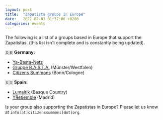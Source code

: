 ```yaml
---
layout: post
title:  "Zapatista groups in Europe"
date:   2021-02-03 01:37:00 +0200
categories: events
---
```

The following is a list of a groups based in Europe that support the Zapatistas.
(this list isn't complete and is constantly being updated).

:de: **Germany:**
* [Ya-Basta-Netz](https://www.ya-basta-netz.org/)
* [Gruppe B.A.S.T.A.](https://www.gruppe-basta.de/) (Münster/Westfalen)
* [Citizens Summons](http://citizenssummons.org/about/) (Bonn/Cologne)

:es: **Spain:**
* [Lumaltik](https://www.lumaltik.org/) (Basque Country)
* [YRetiemble](https://www.facebook.com/people/Yretiemble-Madrid/100016156900034) (Madrid)

Is your group also supporting the Zapatistas in Europe? Please let us know at `info[at]citizenssummons[dot]org`.
